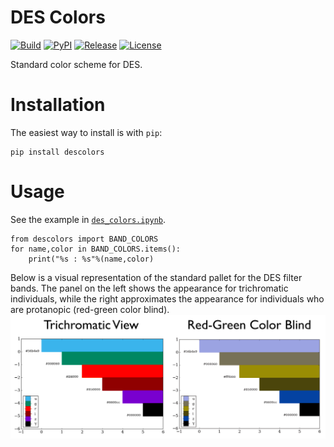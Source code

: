 # DES Colors

[![Build](https://img.shields.io/travis/kadrlica/descolors.svg)](https://travis-ci.org/kadrlica/descolors)
[![PyPI](https://img.shields.io/pypi/v/descolors.svg)](https://pypi.python.org/pypi/descolors)
[![Release](https://img.shields.io/github/release/kadrlica/descolors.svg)](../../releases)
[![License](https://img.shields.io/badge/license-MIT-blue.svg)](../../)

Standard color scheme for DES.

# Installation

The easiest way to install is with `pip`:
```
pip install descolors
```

# Usage

See the example in [`des_colors.ipynb`](examples/des_colors.ipynb).

```
from descolors import BAND_COLORS
for name,color in BAND_COLORS.items():
    print("%s : %s"%(name,color)
```

Below is a visual representation of the standard pallet for the DES filter bands. The panel on the left shows the appearance for trichromatic individuals, while the right approximates the appearance for individuals who are protanopic (red-green color blind).
![DES band colors](examples/des_band_colors.png)
